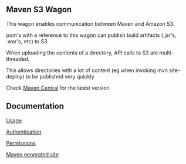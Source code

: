 Maven S3 Wagon
-------

This wagon enables communication between Maven and Amazon S3.

pom's with a reference to this wagon can publish build artifacts (.jar's, .war's, etc) to S3.

When uploading the contents of a directory, API calls to S3 are multi-threaded.

This allows directories with a lot of content (eg when invoking mvn site-deploy) to be published very quickly

Check [Maven Central](http://search.maven.org/#search|ga|1|a%3A%22maven-s3-wagon%22) for the latest version

Documentation
-------

[Usage](https://github.com/jcaddel/maven-s3-wagon/wiki/Usage)

[Authentication](https://github.com/jcaddel/maven-s3-wagon/wiki/Authentication)

[Permissions](https://github.com/jcaddel/maven-s3-wagon/wiki/Permissions)

[Maven generated site](http://site.kuali.org/maven/wagons/maven-s3-wagon/latest/)

